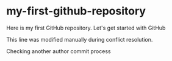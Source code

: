 # my-first-github-repository

Here is my first GitHub repository. Let's get started with GitHub

This line was modified manually during conflict resolution.

Checking another author commit process
